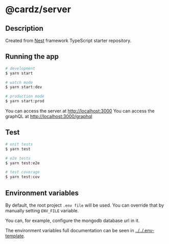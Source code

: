 # @cardz/server

## Description

Created from [Nest](https://github.com/nestjs/nest) framework TypeScript starter repository.

## Running the app

```bash
# development
$ yarn start

# watch mode
$ yarn start:dev

# production mode
$ yarn start:prod
```

You can access the server at [http://localhost:3000](http://localhost:3000)
You can access the graphQL at [http://localhost:3000/graphql](http://localhost:3000/graphql)

## Test

```bash
# unit tests
$ yarn test

# e2e tests
$ yarn test:e2e

# test coverage
$ yarn test:cov
```

## Environment variables

By default, the root project `.env file` will be used. You can override that by manually setting ``ENV_FILE`` variable.

You can, for example, configure the mongodb database url in it.

The environment variables full documentation can be seen in [../../.env-template](../../.env-template).
